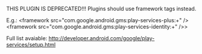 THIS PLUGIN IS DEPRECATED!!!
Plugins should use framework tags instead.

E.g.:
    &lt;framework src="com.google.android.gms:play-services-plus:+" /&gt;
    &lt;framework src="com.google.android.gms:play-services-identity:+" />&gt;

Full list avaiable: http://developer.android.com/google/play-services/setup.html
